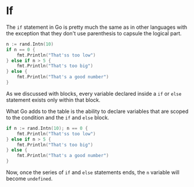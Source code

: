 # If

The `if` statement in Go is pretty much the same as in other languages with the exception that they don't use parenthesis to capsule the logical part.

```go
n := rand.Intn(10)
if n == 0 {
    fmt.Println("That'ss too low")
} else if n > 5 {
    fmt.Println("That's too big")
} else {
    fmt.Println("That's a good number")
}
```

As we discussed with blocks, every variable declared inside a `if` or `else` statement exists only within that block.

What Go adds to the table is the ability to declare variables that are scoped to the condition and the `if` and `else` block.

```go
if n := rand.Intn(10); n == 0 {
    fmt.Println("That'ss too low")
} else if n > 5 {
    fmt.Println("That's too big")
} else {
    fmt.Println("That's a good number")
}
```

Now, once the series of `if` and `else` statements ends, the `n` variable will become `undefined`.

